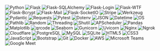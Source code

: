 ![Python](https://img.shields.io/badge/Python-3776AB?style=for-the-badge&logo=python&logoColor=white) ![Flask](https://img.shields.io/badge/Flask-000000?style=for-the-badge&logo=flask&logoColor=white) ![Flask-SQLAlchemy](https://img.shields.io/badge/Flask--SQLAlchemy-000000?style=for-the-badge&logo=flask&logoColor=white) ![Flask-Login](https://img.shields.io/badge/Flask--Login-000000?style=for-the-badge&logo=flask&logoColor=white) ![Flask-WTF](https://img.shields.io/badge/Flask--WTF-000000?style=for-the-badge&logo=flask&logoColor=white) ![Flask-Bcrypt](https://img.shields.io/badge/Flask--Bcrypt-000000?style=for-the-badge&logo=flask&logoColor=white) ![Flask-Mail](https://img.shields.io/badge/Flask--Mail-000000?style=for-the-badge&logo=flask&logoColor=white) ![Flask-SocketIO](https://img.shields.io/badge/Flask--SocketIO-000000?style=for-the-badge&logo=flask&logoColor=white) ![Stripe](https://img.shields.io/badge/Stripe-626CD9?style=for-the-badge&logo=Stripe&logoColor=white) ![Werkzeug](https://img.shields.io/badge/Werkzeug-009485?style=for-the-badge&logo=python&logoColor=white) ![Pydantic](https://img.shields.io/badge/Pydantic-E92063?style=for-the-badge&logo=pydantic&logoColor=white) ![Requests](https://img.shields.io/badge/Requests-2CA5E0?style=for-the-badge&logo=python&logoColor=white) ![Pytest](https://img.shields.io/badge/pytest-%23ffffff.svg?style=for-the-badge&logo=pytest&logoColor=2f9fe3) ![Dotenv](https://img.shields.io/badge/Dotenv-ECD53F?style=for-the-badge&logo=python&logoColor=black) ![JSON](https://img.shields.io/badge/JSON-000000?style=for-the-badge&logo=json&logoColor=white) ![Datetime](https://img.shields.io/badge/Datetime-3776AB?style=for-the-badge&logo=python&logoColor=white) ![OS](https://img.shields.io/badge/OS-3776AB?style=for-the-badge&logo=python&logoColor=white) ![Pathlib](https://img.shields.io/badge/Pathlib-3776AB?style=for-the-badge&logo=python&logoColor=white) ![Random](https://img.shields.io/badge/Random-3776AB?style=for-the-badge&logo=python&logoColor=white) ![Threading](https://img.shields.io/badge/Threading-3776AB?style=for-the-badge&logo=python&logoColor=white) ![Shutil](https://img.shields.io/badge/Shutil-3776AB?style=for-the-badge&logo=python&logoColor=white) ![APScheduler](https://img.shields.io/badge/APScheduler-1792C0?style=for-the-badge&logo=python&logoColor=white) ![Pandas](https://img.shields.io/badge/Pandas-150458?style=for-the-badge&logo=pandas&logoColor=white) ![Matplotlib](https://img.shields.io/badge/Matplotlib-11557c?style=for-the-badge&logo=python&logoColor=white) ![qrcode](https://img.shields.io/badge/qrcode-000000?style=for-the-badge&logo=python&logoColor=white) ![Seaborn](https://img.shields.io/badge/Seaborn-4B8BBE?style=for-the-badge&logo=python&logoColor=white) ![Gunicorn](https://img.shields.io/badge/gunicorn-499848?style=for-the-badge&logo=gunicorn&logoColor=white) ![Uvicorn](https://img.shields.io/badge/Uvicorn-459DB9?style=for-the-badge&logo=gunicorn&logoColor=white) ![Nginx](https://img.shields.io/badge/Nginx-009639?style=for-the-badge&logo=nginx&logoColor=white) ![Ngrok](https://img.shields.io/badge/Ngrok-1F1E37?style=for-the-badge&logo=ngrok&logoColor=white) ![Cloudflare](https://img.shields.io/badge/Cloudflare-F38020?style=for-the-badge&logo=Cloudflare&logoColor=white) ![PostgreSQL](https://img.shields.io/badge/PostgreSQL-316192?style=for-the-badge&logo=postgresql&logoColor=white) ![MySQL](https://img.shields.io/badge/MySQL-005C84?style=for-the-badge&logo=mysql&logoColor=white) ![SQLite](https://img.shields.io/badge/SQLite-07405E?style=for-the-badge&logo=sqlite&logoColor=white) ![HTML5](https://img.shields.io/badge/HTML5-E34F26?style=for-the-badge&logo=html5&logoColor=white) ![CSS3](https://img.shields.io/badge/CSS3-1572B6?style=for-the-badge&logo=css3&logoColor=white) ![JavaScript](https://img.shields.io/badge/JavaScript-F7DF1E?style=for-the-badge&logo=javascript&logoColor=black) ![Bootstrap](https://img.shields.io/badge/Bootstrap-563D7C?style=for-the-badge&logo=bootstrap&logoColor=white) ![Git](https://img.shields.io/badge/Git-F05032?style=for-the-badge&logo=git&logoColor=white) ![Docker](https://img.shields.io/badge/Docker-2496ED?style=for-the-badge&logo=docker&logoColor=white) ![AWS](https://img.shields.io/badge/AWS-232F3E?style=for-the-badge&logo=amazon-aws&logoColor=white) ![Microsoft Teams](https://img.shields.io/badge/Microsoft_Teams-6264A7?style=for-the-badge&logo=microsoft-teams&logoColor=white) ![Google Meet](https://img.shields.io/badge/Google%20Meet-00897B?style=for-the-badge&logo=google-meet&logoColor=white)
